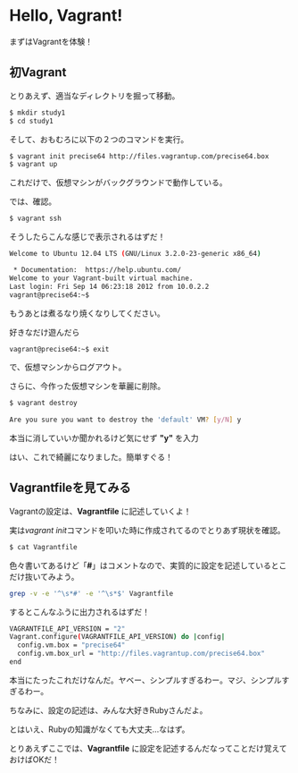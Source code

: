 Hello, Vagrant!
===============

まずはVagrantを体験！

初Vagrant
---------
とりあえず、適当なディレクトリを掘って移動。

```bash
$ mkdir study1
$ cd study1
```

そして、おもむろに以下の２つのコマンドを実行。

```bash
$ vagrant init precise64 http://files.vagrantup.com/precise64.box    
$ vagrant up
```

これだけで、仮想マシンがバックグラウンドで動作している。

では、確認。

```bash
$ vagrant ssh
```

そうしたらこんな感じで表示されるはずだ！

```bash
Welcome to Ubuntu 12.04 LTS (GNU/Linux 3.2.0-23-generic x86_64)

 * Documentation:  https://help.ubuntu.com/
Welcome to your Vagrant-built virtual machine.
Last login: Fri Sep 14 06:23:18 2012 from 10.0.2.2
vagrant@precise64:~$
```

もうあとは煮るなり焼くなりしてください。

好きなだけ遊んだら

```bash
vagrant@precise64:~$ exit
```

で、仮想マシンからログアウト。

さらに、今作った仮想マシンを華麗に削除。

```bash
$ vagrant destroy
    
Are you sure you want to destroy the 'default' VM? [y/N] y
```

本当に消していいか聞かれるけど気にせず **"y"** を入力

はい、これで綺麗になりました。簡単すぐる！


Vagrantfileを見てみる
---------------------

Vagrantの設定は、**Vagrantfile** に記述していくよ！

実は*vagrant init*コマンドを叩いた時に作成されてるのでとりあず現状を確認。

```bash
$ cat Vagrantfile
```

色々書いてあるけど「**#**」はコメントなので、実質的に設定を記述しているとこだけ抜いてみよう。

```bash
grep -v -e '^\s*#' -e '^\s*$' Vagrantfile
```

するとこんなふうに出力されるはずだ！

```bash
VAGRANTFILE_API_VERSION = "2"
Vagrant.configure(VAGRANTFILE_API_VERSION) do |config|
  config.vm.box = "precise64"
  config.vm.box_url = "http://files.vagrantup.com/precise64.box"
end
```

本当にたったこれだけなんだ。ヤベー、シンプルすぎるわー。マジ、シンプルすぎるわー。

ちなみに、設定の記述は、みんな大好きRubyさんだよ。

とはいえ、Rubyの知識がなくても大丈夫…なはず。

とりあえずここでは、**Vagrantfile** に設定を記述するんだなってことだけ覚えておけばOKだ！
